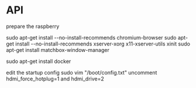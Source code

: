 # API

prepare the raspberry


sudo apt-get install --no-install-recommends chromium-browser
sudo apt-get install --no-install-recommends xserver-xorg x11-xserver-utils xinit
sudo apt-get install matchbox-window-manager

sudo apt-get install docker

edit the startup config
sudo vim "/boot/config.txt"
uncomment hdmi_force_hotplug=1 and hdmi_drive=2